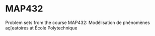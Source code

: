 # MAP432
Problem sets from the course MAP432: Modélisation de phénomènes aç[eatoires at École Polytechnique
